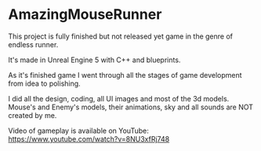 # AmazingMouseRunner

This project is fully finished but not released yet game in the genre of endless runner.

It's made in Unreal Engine 5 with C++ and blueprints.

As it's finished game I went through all the stages of game development from idea to polishing.

I did all the design, coding, all UI images and most of the 3d models. Mouse's and Enemy's models, their animations, sky and all sounds are NOT created by me.

Video of gameplay is available on YouTube:
https://www.youtube.com/watch?v=8NU3xfRj748
